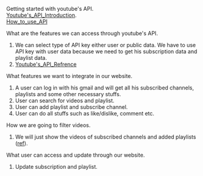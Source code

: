 Getting started with youtube's API.\
[Youtube's_API_Introduction](https://developers.google.com/youtube/v3/getting-started).\
[How_to_use_API](https://www.youtube.com/watch?v=wA7b97sBYto&list=PLeQGRdO33VBna7UjWMILAD-Ufoot_wmYv&ab_channel=CodeWithPankaj)

What are the features we can access through youtube's API.
1. We can select type of API key either user or public data. We have to use API key with user data because we need to get his subscription data and playlist data.
2. [Youtube's_API_Refrence](https://developers.google.com/youtube/v3/docs/?apix=true)

What features we want to integrate in our website.
1. A user can log in with his gmail and will get all his subscribed channels, playlists and some other necessary stuffs.
2. User can search for videos and playlist.
3. User can add playlist and subscribe channel.
4. User can do all stuffs such as like/dislike, comment etc.
   
How we are going to filter videos.
1. We will just show the videos of subscribed channels and added playlists ([ref](https://developers.google.com/youtube/v3/docs/subscriptions/list)).


What user can access and update through our website.
1. Update subscription and playlist.